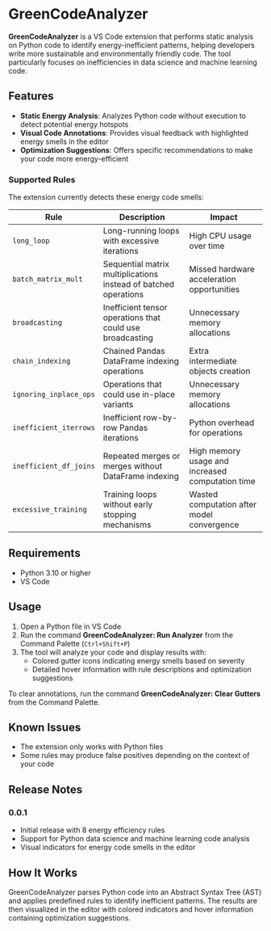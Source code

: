 # GreenCodeAnalyzer

**GreenCodeAnalyzer** is a VS Code extension that performs static analysis on Python code to identify energy-inefficient patterns, helping developers write more sustainable and environmentally friendly code. The tool particularly focuses on inefficiencies in data science and machine learning code.

## Features

- **Static Energy Analysis**: Analyzes Python code without execution to detect potential energy hotspots
- **Visual Code Annotations**: Provides visual feedback with highlighted energy smells in the editor
- **Optimization Suggestions**: Offers specific recommendations to make your code more energy-efficient


### Supported Rules

The extension currently detects these energy code smells:

| Rule    | Description | Impact |
|---------|-------------|--------|
| `long_loop` | Long-running loops with excessive iterations | High CPU usage over time |
| `batch_matrix_mult` | Sequential matrix multiplications instead of batched operations | Missed hardware acceleration opportunities |
| `broadcasting` | Inefficient tensor operations that could use broadcasting | Unnecessary memory allocations |
| `chain_indexing` | Chained Pandas DataFrame indexing operations | Extra intermediate objects creation |
| `ignoring_inplace_ops` | Operations that could use in-place variants | Unnecessary memory allocations |
| `inefficient_iterrows` | Inefficient row-by-row Pandas iterations | Python overhead for operations |
| `inefficient_df_joins` | Repeated merges or merges without DataFrame indexing | High memory usage and increased computation time |
| `excessive_training` | Training loops without early stopping mechanisms | Wasted computation after model convergence |

## Requirements

- Python 3.10 or higher
- VS Code

## Usage

1. Open a Python file in VS Code
2. Run the command **GreenCodeAnalyzer: Run Analyzer** from the Command Palette (`Ctrl+Shift+P`)
3. The tool will analyze your code and display results with:
   - Colored gutter icons indicating energy smells based on severity
   - Detailed hover information with rule descriptions and optimization suggestions

To clear annotations, run the command **GreenCodeAnalyzer: Clear Gutters** from the Command Palette.

## Known Issues

- The extension only works with Python files
- Some rules may produce false positives depending on the context of your code

## Release Notes

### 0.0.1

- Initial release with 8 energy efficiency rules
- Support for Python data science and machine learning code analysis
- Visual indicators for energy code smells in the editor

<!-- --- -->

## How It Works

GreenCodeAnalyzer parses Python code into an Abstract Syntax Tree (AST) and applies predefined rules to identify inefficient patterns. The results are then visualized in the editor with colored indicators and hover information containing optimization suggestions.